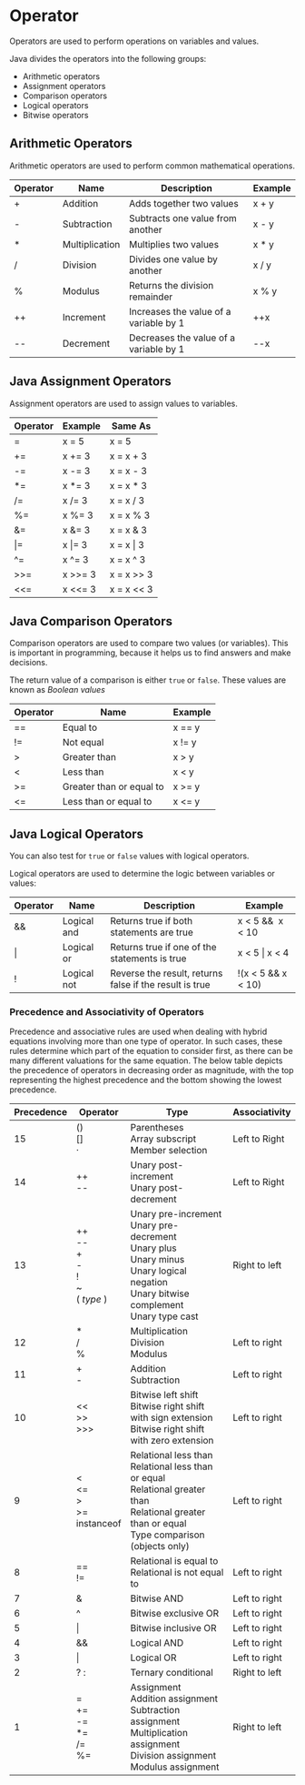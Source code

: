# Operator

Operators are used to perform operations on variables and values.

Java divides the operators into the following groups:

- Arithmetic operators
- Assignment operators
- Comparison operators
- Logical operators
- Bitwise operators

## Arithmetic Operators

Arithmetic operators are used to perform common mathematical operations.

| Operator | Name           | Description                            | Example |
| -------- | -------------- | -------------------------------------- | ------- |
| +        | Addition       | Adds together two values               | x + y   |
| -        | Subtraction    | Subtracts one value from another       | x - y   |
| *        | Multiplication | Multiplies two values                  | x * y   |
| /        | Division       | Divides one value by another           | x / y   |
| %        | Modulus        | Returns the division remainder         | x % y   |
| ++       | Increment      | Increases the value of a variable by 1 | ++x     |
| --       | Decrement      | Decreases the value of a variable by 1 | --x     |

## Java Assignment Operators

Assignment operators are used to assign values to variables.

| Operator | Example | Same As    |
| -------- | ------- | ---------- |
| =        | x = 5   | x = 5      |
| +=       | x += 3  | x = x + 3  |
| -=       | x -= 3  | x = x - 3  |
| *=       | x *= 3  | x = x * 3  |
| /=       | x /= 3  | x = x / 3  |
| %=       | x %= 3  | x = x % 3  |
| &=       | x &= 3  | x = x & 3  |
| \|=      | x \|= 3 | x = x \| 3 |
| ^=       | x ^= 3  | x = x ^ 3  |
| >>=      | x >>= 3 | x = x >> 3 |
| <<=      | x <<= 3 | x = x << 3 |

## Java Comparison Operators

Comparison operators are used to compare two values (or variables). This is important in programming, because it helps us to find answers and make decisions.

The return value of a comparison is either `true` or `false`. These values are known as *Boolean values*

| Operator | Name                     | Example |
| -------- | ------------------------ | ------- |
| ==       | Equal to                 | x == y  |
| !=       | Not equal                | x != y  |
| >        | Greater than             | x > y   |
| <        | Less than                | x < y   |
| >=       | Greater than or equal to | x >= y  |
| <=       | Less than or equal to    | x <= y  |

## Java Logical Operators

You can also test for `true` or `false` values with logical operators.

Logical operators are used to determine the logic between variables or values:

| Operator | Name        | Description                                             | Example            |
| -------- | ----------- | ------------------------------------------------------- | ------------------ |
| &&       | Logical and | Returns true if both statements are true                | x < 5 &&  x < 10   |
| \|       | Logical or  | Returns true if one of the statements is true           | x < 5 \| x < 4     |
| !        | Logical not | Reverse the result, returns false if the result is true | !(x < 5 && x < 10) |

### Precedence and Associativity of Operators

Precedence and associative rules are used when dealing with hybrid equations involving more than one type of operator. In such cases, these rules determine which part of the equation to consider first, as there can be many different valuations for the same equation. The below table depicts the precedence of operators in decreasing order as magnitude, with the top representing the highest precedence and the bottom showing the lowest precedence.




| Precedence | Operator                                   | Type                                                                                                                                                   | Associativity |
| ---------- | ------------------------------------------ | ------------------------------------------------------------------------------------------------------------------------------------------------------ | ------------- |
| 15         | ()<br>[]<br>·                              | Parentheses<br>Array subscript<br>Member selection<br>                                                                                                 | Left to Right |
| 14         | ++<br>--                                   | Unary post-increment<br>Unary post-decrement                                                                                                           | Left to Right |
| 13         | ++<br>--<br>+<br>-<br>!<br>~<br>( *type* ) | Unary pre-increment<br>Unary pre-decrement<br>Unary plus<br>Unary minus<br>Unary logical negation<br>Unary bitwise complement<br>Unary type cast       | Right to left |
| 12         | *<br>/<br>%                                | Multiplication<br>Division<br>Modulus                                                                                                                  | Left to right |
| 11         | +<br>-                                     | Addition<br>Subtraction                                                                                                                                | Left to right |
| 10         | <<<br>>><br>>>>                            | Bitwise left shift<br>Bitwise right shift with sign extension<br>Bitwise right shift with zero extension                                               | Left to right |
| 9          | <<br><=<br>><br>>=<br>instanceof           | Relational less than<br>Relational less than or equal<br>Relational greater than<br>Relational greater than or equal<br>Type comparison (objects only) | Left to right |
| 8          | ==<br>!=                                   | Relational is equal to<br>Relational is not equal to                                                                                                   | Left to right |
| 7          | &                                          | Bitwise AND                                                                                                                                            | Left to right |
| 6          | ^                                          | Bitwise exclusive OR                                                                                                                                   | Left to right |
| 5          | \|                                         | Bitwise inclusive OR                                                                                                                                   | Left to right |
| 4          | &&                                         | Logical AND                                                                                                                                            | Left to right |
| 3          | \|                                         | Logical OR                                                                                                                                             | Left to right |
| 2          | ? :                                        | Ternary conditional                                                                                                                                    | Right to left |
| 1          | =<br>+=<br>-=<br>*=<br>/=<br>%=            | Assignment<br>Addition assignment<br>Subtraction assignment<br>Multiplication assignment<br>Division assignment<br>Modulus assignment                  | Right to left |


